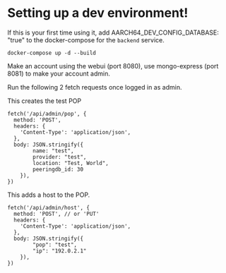 # Setting up a dev environment!

If this is your first time using it, add AARCH64_DEV_CONFIG_DATABASE: "true" to the docker-compose for the `backend` service.

`docker-compose up -d --build`

Make an account using the webui (port 8080), use mongo-express (port 8081) to make your account admin.

Run the following 2 fetch requests once logged in as admin.

This creates the test POP
```
fetch('/api/admin/pop', {
  method: 'POST',
  headers: {
    'Content-Type': 'application/json',
  },
  body: JSON.stringify({
        name: "test",
        provider: "test",
        location: "Test, World",
        peeringdb_id: 30
    }),
})
```

This adds a host to the POP.

```
fetch('/api/admin/host', {
  method: 'POST', // or 'PUT'
  headers: {
    'Content-Type': 'application/json',
  },
  body: JSON.stringify({
        "pop": "test",
        "ip": "192.0.2.1"
    }),
})
```